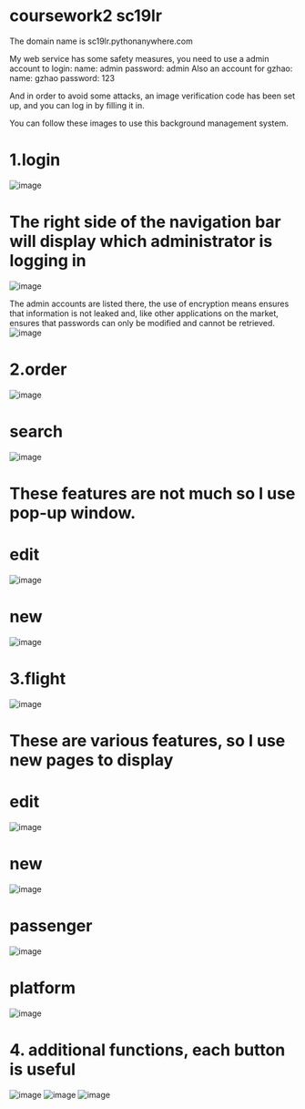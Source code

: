 # coursework2 sc19lr

The domain name is sc19lr.pythonanywhere.com

My web service has some safety measures, you need to use a admin account to login:
    name: admin
    password: admin
Also an account for gzhao:
    name: gzhao
    password: 123

And in order to avoid some attacks, an image verification code has been set up, and you can log in by filling it in.

You can follow these images to use this background management system.

# 1.login
![image](https://github.com/frankRenlf/Web_Services_Data/assets/89248496/0c7c81b2-aaa8-4747-870d-3143faff6997)
# The right side of the navigation bar will display which administrator is logging in
![image](https://github.com/frankRenlf/Web_Services_Data/assets/89248496/cac1330c-2bb3-498f-815b-a14a8cb53044)

The admin accounts are listed there, the use of encryption means ensures that information is not leaked and, like other applications on the market, ensures that passwords can only be modified and cannot be retrieved.
![image](https://github.com/frankRenlf/Web_Services_Data/assets/89248496/18fba89e-2051-40cc-a2c5-d39653174c2b)

# 2.order
![image](https://github.com/frankRenlf/Web_Services_Data/assets/89248496/ffd5ebd7-63e5-4ac7-b377-0352d3439e27)
# search
![image](https://github.com/frankRenlf/Web_Services_Data/assets/89248496/57685fe6-a65f-4e58-8ecc-ae5a1f836b9a)
# These features are not  much so I use pop-up window.
# edit
![image](https://github.com/frankRenlf/Web_Services_Data/assets/89248496/69e6a0af-9707-4931-b400-d1c5f8ba2aa2)
# new
![image](https://github.com/frankRenlf/Web_Services_Data/assets/89248496/916e73a4-5dc2-41f1-8dc8-63624c17ca68)

# 3.flight
![image](https://github.com/frankRenlf/Web_Services_Data/assets/89248496/21aee577-6b4a-4d50-baab-be23d21bb7af)
# These are various features, so I use new pages to display
# edit
![image](https://github.com/frankRenlf/Web_Services_Data/assets/89248496/98f4aba7-4b32-4948-9b8b-b3054409a8cd)
# new
![image](https://github.com/frankRenlf/Web_Services_Data/assets/89248496/f044caf3-1fd1-42a9-842c-fb9de813df8e)

# passenger
![image](https://github.com/frankRenlf/Web_Services_Data/assets/89248496/e32978a5-53a5-41e4-8b1e-ad67dd4a5e01)

# platform
![image](https://github.com/frankRenlf/Web_Services_Data/assets/89248496/435754f6-0082-4956-b05f-7c71edf87cc8)

# 4. additional functions, each button is useful
![image](https://github.com/frankRenlf/Web_Services_Data/assets/89248496/68ca0011-fcab-4294-aead-668d142b0376)
![image](https://github.com/frankRenlf/Web_Services_Data/assets/89248496/9a86eb5c-e1d5-44e2-a8c0-9b015a365030)
![image](https://github.com/frankRenlf/Web_Services_Data/assets/89248496/d63cadd4-35fd-44ad-b48b-fec1c82e3756)

